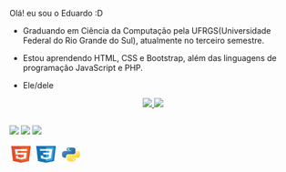  Olá! eu sou o Eduardo :D 

- Graduando em Ciência da Computação pela UFRGS(Universidade Federal do Rio Grande do Sul), atualmente no terceiro semestre.

- Estou aprendendo HTML, CSS e Bootstrap, além das linguagens de programação JavaScript e PHP.

- Ele/dele


<div align="center">
  <a href="https://github.com/eduardosaldanhacs">
  <img height="180em" src="https://github-readme-stats.vercel.app/api?username=eduardosaldanhacs&show_icons=true&theme=dark&include_all_commits=true&count_private=true"/>
  <img height="180em" src="https://github-readme-stats.vercel.app/api/top-langs/?username=eduardosaldanhacs&layout=compact&langs_count=7&theme=dark"/>
</div>

##
 
<div> 
    <a href="https://www.instagram.com/_eduardogss/?hl=pt-br" target="_blank"><img src="https://img.shields.io/badge/-Instagram-%23E4405F?style=for-the-badge&logo=instagram&logoColor=white" target="_blank"></a>
  <a href = "mailto:eduardosaldanhacs@gmail.com"><img src="https://img.shields.io/badge/-Gmail-%23333?style=for-the-badge&logo=gmail&logoColor=white" target="_blank"></a>
  <a href="https://www.linkedin.com/in/eduardo-saldanha-94b678217/" target="_blank"><img src="https://img.shields.io/badge/-LinkedIn-%230077B5?style=for-the-badge&logo=linkedin&logoColor=white" target="_blank"></a> 
  <div>
  
  <div style="display: inline_block"><br>
  <img align="center" alt="Eduardo-HTML" height="30" width="40" src="https://raw.githubusercontent.com/devicons/devicon/master/icons/html5/html5-original.svg">
  <img align="center" alt="Eduardo-CSS" height="30" width="40" src="https://raw.githubusercontent.com/devicons/devicon/master/icons/css3/css3-original.svg">
  <img align="center" alt="Eduardo-Python" height="30" width="40" src="https://raw.githubusercontent.com/devicons/devicon/master/icons/python/python-original.svg">
</div>
